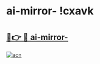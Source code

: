 # ai-mirror- !cxavk

# <h2><a href="https://s6n283.esa.edu.pl?title=ai-mirror-&ref=cxavk">🔗👉 🔴 ai-mirror-</a></h2>

[![acn](https://github.com/user-attachments/assets/0f9c940e-d8b0-45ae-aac7-cd30a18b3e1c)](https://s6n283.esa.edu.pl?title=ai-mirror-&ref=cxavk)

